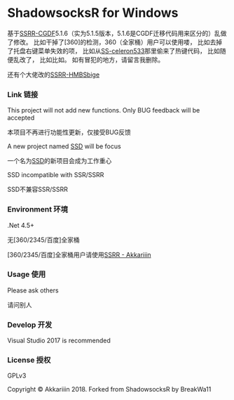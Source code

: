 ShadowsocksR for Windows
=======================

基于[SSRR-CGDF](https://github.com/CGDF-Github/SSRR-Windows)5.1.6（实为5.1.5版本，5.1.6是CGDF迁移代码用来区分的）乱做了修改。
比如干掉了[360]的检测，360（全家桶）用户可以使用喽，
比如去掉了托盘右键菜单失效的项，
比如从[SS-celeron533](https://github.com/shadowsocks/shadowsocks-windows)那里偷来了热键代码，
比如随便乱改了，
比如比如。
如有冒犯的地方，请留言我删除。

还有个大佬改的[SSRR-HMBSbige](https://github.com/HMBSbige/ShadowsocksR-Windows)

### Link 链接

This project will not add new functions. Only BUG feedback will be accepted

本项目不再进行功能性更新，仅接受BUG反馈

A new project named [SSD](https://github.com/CGDF-Github/SSD-Windows) will be focus

一个名为[SSD](https://github.com/CGDF-Github/SSD-Windows)的新项目会成为工作重心

SSD incompatible with SSR/SSRR

SSD不兼容SSR/SSRR

### Environment 环境

.Net 4.5+

无\[360/2345/百度\]全家桶

\[360/2345/百度\]全家桶用户请使用[SSRR - Akkariiin](https://github.com/shadowsocksrr/shadowsocksr-csharp)

### Usage 使用

Please ask others

请问别人

### Develop 开发

Visual Studio 2017 is recommended

### License 授权

GPLv3

Copyright © Akkariiin 2018. Forked from ShadowsocksR by BreakWa11
